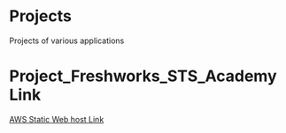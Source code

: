 # Projects
Projects of various applications 

# Project_Freshworks_STS_Academy Link
<a href="http://www.freshworks-sts-academy-sridevi-project.com.s3-website-us-east-1.amazonaws.com">AWS Static Web host Link</a>

